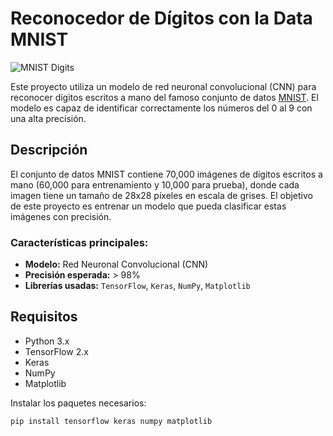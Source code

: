 # Reconocedor de Dígitos con la Data MNIST

![MNIST Digits](https://upload.wikimedia.org/wikipedia/commons/2/27/MnistExamples.png)

Este proyecto utiliza un modelo de red neuronal convolucional (CNN) para reconocer dígitos escritos a mano del famoso conjunto de datos [MNIST](http://yann.lecun.com/exdb/mnist/). El modelo es capaz de identificar correctamente los números del 0 al 9 con una alta precisión.

## Descripción

El conjunto de datos MNIST contiene 70,000 imágenes de dígitos escritos a mano (60,000 para entrenamiento y 10,000 para prueba), donde cada imagen tiene un tamaño de 28x28 píxeles en escala de grises. El objetivo de este proyecto es entrenar un modelo que pueda clasificar estas imágenes con precisión.

### Características principales:
- **Modelo:** Red Neuronal Convolucional (CNN)
- **Precisión esperada:** > 98%
- **Librerías usadas:** `TensorFlow`, `Keras`, `NumPy`, `Matplotlib`

## Requisitos

- Python 3.x
- TensorFlow 2.x
- Keras
- NumPy
- Matplotlib

Instalar los paquetes necesarios:
```bash
pip install tensorflow keras numpy matplotlib

